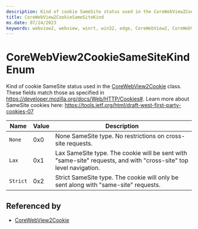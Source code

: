 ```yaml
---
description: Kind of cookie SameSite status used in the CoreWebView2Cookie class.
title: CoreWebView2CookieSameSiteKind
ms.date: 07/24/2023
keywords: webview2, webview, winrt, win32, edge, CoreWebView2, CoreWebView2Controller, browser control, edge html, CoreWebView2CookieSameSiteKind
---
```


# CoreWebView2CookieSameSiteKind Enum

Kind of cookie SameSite status used in the [CoreWebView2Cookie](corewebview2cookie.md) class.
These fields match those as specified in https://developer.mozilla.org/docs/Web/HTTP/Cookies#.
Learn more about SameSite cookies here: https://tools.ietf.org/html/draft-west-first-party-cookies-07

| Name |  Value | Description |
|--|--|--|
|`None` | 0x0  |  None SameSite type. No restrictions on cross-site requests.|
|`Lax` | 0x1  |  Lax SameSite type. The cookie will be sent with "same-site" requests, and with "cross-site" top level navigation.|
|`Strict` | 0x2  |  Strict SameSite type. The cookie will only be sent along with "same-site" requests.|


## Referenced by

- [CoreWebView2Cookie](corewebview2cookie.md)
